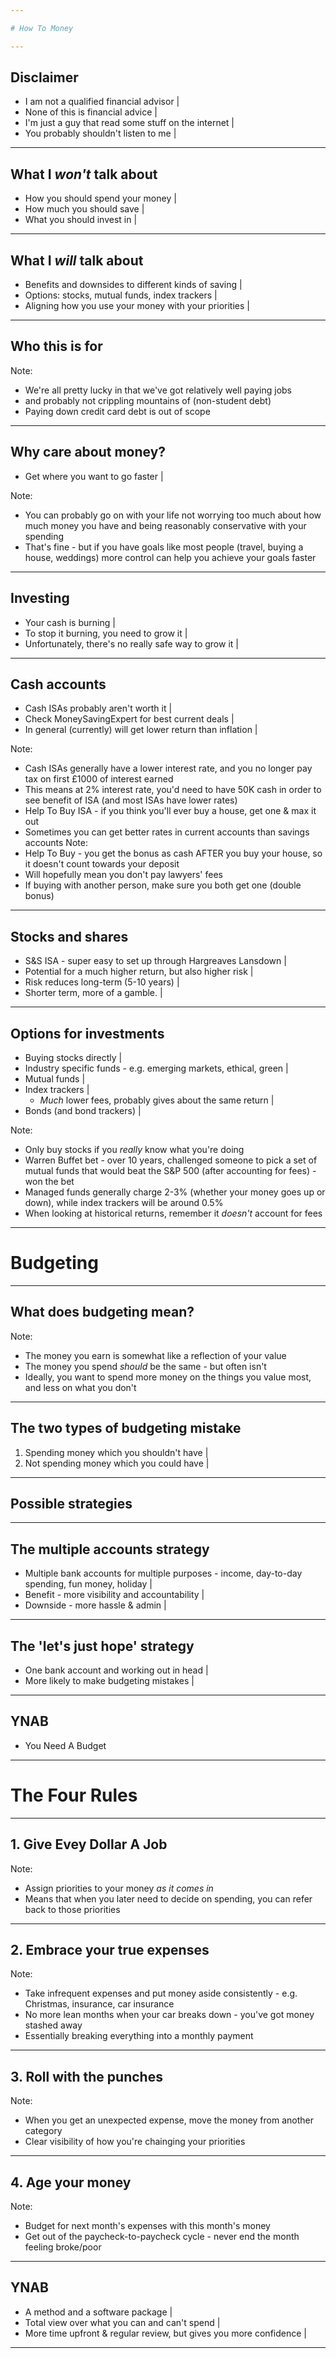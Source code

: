 ```yaml
---

# How To Money

---
```


## Disclaimer

- I am not a qualified financial advisor |
- None of this is financial advice |
- I'm just a guy that read some stuff on the internet |
- You probably shouldn't listen to me |

---

## What I _won't_ talk about

- How you should spend your money |
- How much you should save |
- What you should invest in |

---

## What I _will_ talk about

- Benefits and downsides to different kinds of saving |
- Options: stocks, mutual funds, index trackers |
- Aligning how you use your money with your priorities |

---

## Who this is for

Note:
- We're all pretty lucky in that we've got relatively well paying jobs
- and probably not crippling mountains of (non-student debt)
- Paying down credit card debt is out of scope

---

## Why care about money?

- Get where you want to go faster |

Note:
- You can probably go on with your life not worrying too much about how much money you have and being reasonably conservative with your spending
- That's fine - but if you have goals like most people (travel, buying a house, weddings) more control can help you achieve your goals faster
---

## Investing

- Your cash is burning |
- To stop it burning, you need to grow it |
- Unfortunately, there's no really safe way to grow it |

---
## Cash accounts

- Cash ISAs probably aren't worth it |
- Check MoneySavingExpert for best current deals |
- In general (currently) will get lower return than inflation |

Note:
- Cash ISAs generally have a lower interest rate, and you no longer pay tax on first £1000 of interest earned
- This means at 2% interest rate, you'd need to have 50K cash in order to see benefit of ISA (and most ISAs have lower rates)
- Help To Buy ISA - if you think you'll ever buy a house, get one & max it out
- Sometimes you can get better rates in current accounts than savings accounts
Note:
- Help To Buy - you get the bonus as cash AFTER you buy your house, so it doesn't count towards your deposit
- Will hopefully mean you don't pay lawyers' fees
- If buying with another person, make sure you both get one (double bonus)
---
## Stocks and shares
- S&S ISA - super easy to set up through Hargreaves Lansdown |
- Potential for a much higher return, but also higher risk |
- Risk reduces long-term (5-10 years) |
- Shorter term, more of a gamble. |
---
## Options for investments
- Buying stocks directly |
- Industry specific funds - e.g. emerging markets, ethical, green |
- Mutual funds |
- Index trackers |
  - _Much_ lower fees, probably gives about the same return |
- Bonds (and bond trackers) |

Note:
- Only buy stocks if you _really_ know what you're doing 
- Warren Buffet bet - over 10 years, challenged someone to pick a set of mutual funds that would beat the S&P 500 (after accounting for fees) - won the bet
- Managed funds generally charge 2-3% (whether your money goes up or down), while index trackers will be around 0.5%
- When looking at historical returns, remember it *doesn't* account for fees
---
# Budgeting
---
## What does budgeting mean?
Note:
- The money you earn is somewhat like a reflection of your value
- The money you spend _should_ be the same - but often isn't
- Ideally, you want to spend more money on the things you value most, and less on what you don't
---
## The two types of budgeting mistake
1. Spending money which you shouldn't have |
2. Not spending money which you could have |
---
## Possible strategies
---
## The multiple accounts strategy
- Multiple bank accounts for multiple purposes - income, day-to-day spending, fun money, holiday |
- Benefit - more visibility and accountability |
- Downside - more hassle & admin |
---
## The 'let's just hope' strategy
- One bank account and working out in head |
- More likely to make budgeting mistakes |
---
## YNAB
- You Need A Budget
---
# The Four Rules
---
## 1. Give Evey Dollar A Job
Note:
- Assign priorities to your money *as it comes in*
- Means that when you later need to decide on spending, you can refer back to those priorities
---
## 2. Embrace your true expenses
Note:
- Take infrequent expenses and put money aside consistently - e.g. Christmas, insurance, car insurance
- No more lean months when your car breaks down - you've got money stashed away
- Essentially breaking everything into a monthly payment
---
## 3. Roll with the punches
Note:
- When you get an unexpected expense, move the money from another category
- Clear visibility of how you're chainging your priorities
--- 
## 4. Age your money
Note:
- Budget for next month's expenses with this month's money
- Get out of the paycheck-to-paycheck cycle - never end the month feeling broke/poor
---
## YNAB
- A method and a software package |
- Total view over what you can and can't spend |
- More time upfront & regular review, but gives you more confidence |
---
